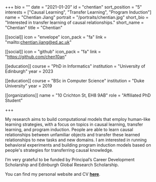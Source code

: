 +++
bio = ""
date = "2021-01-20"
id = "chentian"
sort_position = "5"
interests = ["Causal Learning", "Transfer Learning", "Program Induction"]
name = "Chentian Jiang"
portrait = "/portraits/chentian.jpg"
short_bio = "Interested in transfer learning of causal relationships."
short_name = "Chentian"
title = "Chentian"

[[social]]
    icon = "envelope"
    icon_pack = "fa"
    link = "mailto:chentian.jiang@ed.ac.uk"

[[social]]
    icon = "github"
    icon_pack = "fa"
    link = "https://github.com/chen10an"

[[education]]
    course = "PhD in Informatics"
    institution = "University of Edinburgh"
    year = 2023

[[education]]
    course = "BSc in Computer Science"
    institution = "Duke University"
    year = 2019

[[organizations]]
    name = "10 Crichton St, EH8 9AB"
    role = "Affiliated PhD Student"

+++

<!-- You can write $\LaTeX$ and *Markdown* here. -->

My research aims to build computational models that employ human-like learning strategies, with a focus on topics in causal learning, transfer learning, and program induction. People are able to learn causal relationships between unfamiliar objects and transfer these learned relationships to new tasks and new domains. I am interested in running behavioral experiments and building program induction models based on people's strategies for transferring causal knowledge.

I’m very grateful to be funded by Principal’s Career Development Scholarship and Edinburgh Global Research Scholarship.

You can find my personal website and CV [**here**](https://chentianj.com).